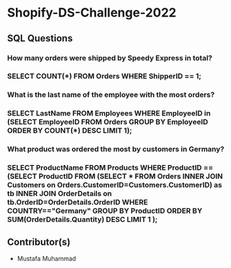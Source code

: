 # Shopify-DS-Challenge-2022

## SQL Questions
### How many orders were shipped by Speedy Express in total?

### SELECT COUNT(*) FROM Orders WHERE ShipperID == 1;

### What is the last name of the employee with the most orders?

### SELECT LastName FROM Employees WHERE EmployeeID in (SELECT EmployeeID FROM Orders GROUP BY EmployeeID  ORDER BY COUNT(*) DESC LIMIT 1);

### What product was ordered the most by customers in Germany?

### SELECT ProductName FROM Products WHERE ProductID == (SELECT ProductID FROM (SELECT * FROM Orders INNER JOIN Customers on Orders.CustomerID=Customers.CustomerID) as tb INNER JOIN OrderDetails on tb.OrderID=OrderDetails.OrderID WHERE COUNTRY=="Germany" GROUP BY ProductID ORDER BY SUM(OrderDetails.Quantity) DESC LIMIT 1 );


## Contributor(s)
- Mustafa Muhammad 
